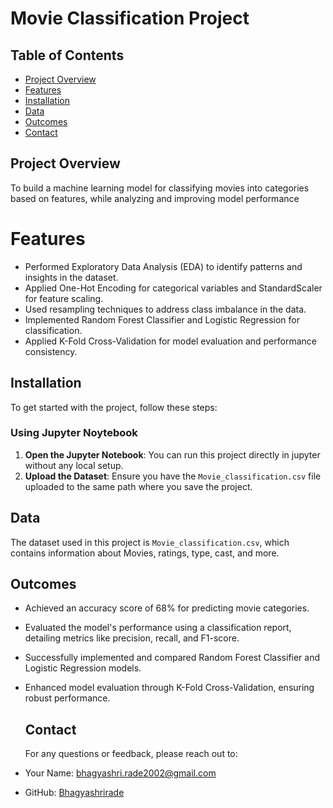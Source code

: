 # Movie Classification Project

## Table of Contents
- [Project Overview](#project-overview)
- [Features](#features)
- [Installation](#installation)
- [Data](#data)
- [Outcomes](#outcomes)
- [Contact](#contact)

## Project Overview
To build a machine learning model for classifying movies into categories based on features, while analyzing and improving model performance

# Features 
- Performed Exploratory Data Analysis (EDA) to identify patterns and insights in the dataset.
- Applied One-Hot Encoding for categorical variables and StandardScaler for feature scaling.
- Used resampling techniques to address class imbalance in the data.
- Implemented Random Forest Classifier and Logistic Regression for classification.
- Applied K-Fold Cross-Validation for model evaluation and performance consistency.

## Installation
To get started with the project, follow these steps:

### Using Jupyter Noytebook
1. **Open the Jupyter Notebook**: You can run this project directly in jupyter without any local setup. 
2. **Upload the Dataset**: Ensure you have the `Movie_classification.csv` file uploaded to the same path where you save the project.

## Data
The dataset used in this project is `Movie_classification.csv`, which contains information about Movies, ratings, type, cast, and more.

## Outcomes
- Achieved an accuracy score of 68% for predicting movie categories.
- Evaluated the model's performance using a classification report, detailing metrics like precision, recall, and F1-score.
- Successfully implemented and compared Random Forest Classifier and Logistic Regression models.
- Enhanced model evaluation through K-Fold Cross-Validation, ensuring robust performance.

  ## Contact
  For any questions or feedback, please reach out to:
- Your Name: [bhagyashri.rade2002@gmail.com](mailto:bhagyashri.rade2002@gmail.com)
- GitHub: [Bhagyashrirade](https://github.com/Bhagyashrirade)
